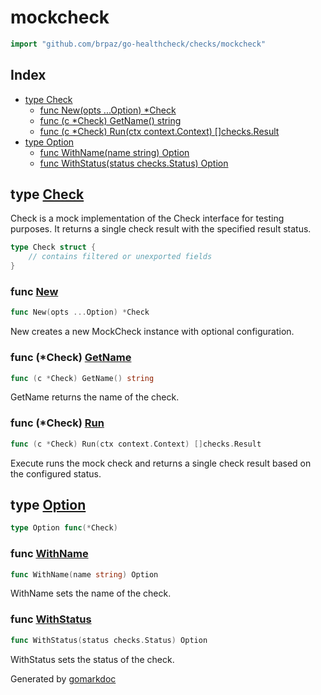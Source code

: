 <!-- Code generated by gomarkdoc. DO NOT EDIT -->

# mockcheck

```go
import "github.com/brpaz/go-healthcheck/checks/mockcheck"
```

## Index

- [type Check](<#Check>)
  - [func New\(opts ...Option\) \*Check](<#New>)
  - [func \(c \*Check\) GetName\(\) string](<#Check.GetName>)
  - [func \(c \*Check\) Run\(ctx context.Context\) \[\]checks.Result](<#Check.Run>)
- [type Option](<#Option>)
  - [func WithName\(name string\) Option](<#WithName>)
  - [func WithStatus\(status checks.Status\) Option](<#WithStatus>)


<a name="Check"></a>
## type [Check](<https://github.com/brpaz/go-healthcheck/blob/master/checks/mockcheck/check.go#L12-L15>)

Check is a mock implementation of the Check interface for testing purposes. It returns a single check result with the specified result status.

```go
type Check struct {
    // contains filtered or unexported fields
}
```

<a name="New"></a>
### func [New](<https://github.com/brpaz/go-healthcheck/blob/master/checks/mockcheck/check.go#L34>)

```go
func New(opts ...Option) *Check
```

New creates a new MockCheck instance with optional configuration.

<a name="Check.GetName"></a>
### func \(\*Check\) [GetName](<https://github.com/brpaz/go-healthcheck/blob/master/checks/mockcheck/check.go#L46>)

```go
func (c *Check) GetName() string
```

GetName returns the name of the check.

<a name="Check.Run"></a>
### func \(\*Check\) [Run](<https://github.com/brpaz/go-healthcheck/blob/master/checks/mockcheck/check.go#L51>)

```go
func (c *Check) Run(ctx context.Context) []checks.Result
```

Execute runs the mock check and returns a single check result based on the configured status.

<a name="Option"></a>
## type [Option](<https://github.com/brpaz/go-healthcheck/blob/master/checks/mockcheck/check.go#L17>)



```go
type Option func(*Check)
```

<a name="WithName"></a>
### func [WithName](<https://github.com/brpaz/go-healthcheck/blob/master/checks/mockcheck/check.go#L20>)

```go
func WithName(name string) Option
```

WithName sets the name of the check.

<a name="WithStatus"></a>
### func [WithStatus](<https://github.com/brpaz/go-healthcheck/blob/master/checks/mockcheck/check.go#L27>)

```go
func WithStatus(status checks.Status) Option
```

WithStatus sets the status of the check.

Generated by [gomarkdoc](<https://github.com/princjef/gomarkdoc>)
